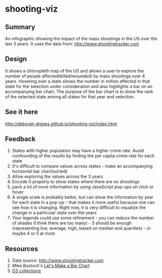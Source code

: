 # shooting-viz

## Summary
An infographic showing the impact of the mass shootings in the US over the last 3 years. It uses the data from: http://www.shootingtracker.com

## Design
It shows a chloropleth map of the US and allows a user to explore the number of people affected(killed/wounded) by mass shootings over 4 years. Hovering over a state shows the number in million affected in that state for the selection under consideration and also highlights a bar on an accompanying bar chart. The purpose of the bar chart is to show the rank of the selected state among all states for that year and selection.

## See it here
http://deborah-digges.github.io/shooting-viz/index.html


## Feedback

1. States with higher population may have a higher crime rate. Avoid confounding of the results by finding the per capita crime rate for each state
2. It's difficult to compare values across states - make an accompanying horizontal bar chart(sorted)
3. Allow exploring the values across the 3 years
4. Encode 0 properly to show states where there are no shootings
5. pack a lot of more information by using JavaScript pop-ups on click or hover
6. A single scale is probably better, but  can show the information by year for each state in a pop-up - that makes it more useful because one can see how it is changing.  Right now, it is very difficult to visualize the change in a particular state over the years
7. Your legends could use some refinement - you can reduce the number of shades (I think there are too many) - 3 should be enough (representing low, average, high, based on median and quartiles) - or maybe 4 or 5 at most


## Resources
1. Data source: http://www.shootingtracker.com
2. Mike Bostock's [Let's Make a Bar Chart](https://bost.ocks.org/mike/bar/)
3. [D3 collections](https://github.com/d3/d3-collection)

